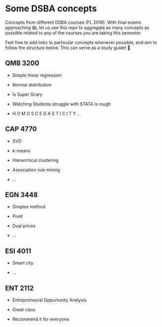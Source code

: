 # Some DSBA concepts

Concepts from different DSBA courses (FL 2019). With final exams approaching :scream:, let us use this repo to aggregate as many concepts as possible related to any of the courses you are taking this semester.

Feel free to add links to particular concepts whenever possible, and aim to follow the structure below. This can serve as a study guide! :wave:	

## QMB 3200 

- Simple linear regression

- Normal distribution

- Is Super Scary

- Watching Students struggle with STATA is rough

- H O M O S C E D A S T I C I T Y 
 ...


## CAP 4770

- SVD

- k-means

- Hierarchical clustering

- Association rule mining 

- ...

## EGN 3448

- Simplex method

- Pivot

- Dual prices

- ...

## ESI 4011

- Smart city

- ...

## ENT 2112

- Entrepreneural Oppurtunity Analysis

- Great class

- Recommend it for everyone
